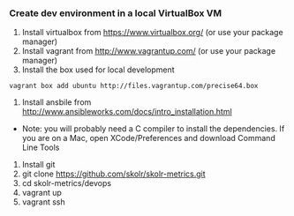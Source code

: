 ### Create dev environment in a local VirtualBox VM

1. Install virtualbox from https://www.virtualbox.org/ (or use your package manager)
1. Install vagrant from http://www.vagrantup.com/ (or use your package manager)
1. Install the box used for local development

```
vagrant box add ubuntu http://files.vagrantup.com/precise64.box
```
1. Install ansbile from http://www.ansibleworks.com/docs/intro_installation.html
   
  * Note: you will probably need a C compiler to install the dependencies.  If you are on a Mac, open XCode/Preferences and download Command Line Tools
 
1. Install git
1. git clone https://github.com/skolr/skolr-metrics.git
1. cd skolr-metrics/devops
1. vagrant up
1. vagrant ssh
